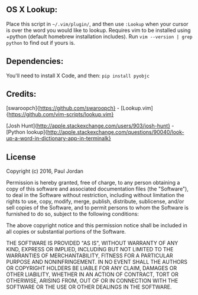 ## OS X Lookup:
Place this script in `~/.vim/plugin/`, and then use `:Lookup` when your cursor
is over the word you would like to lookup.  Requires vim to be installed using
+python (default homebrew installation includes).  Run `vim --version | grep
python` to find out if yours is.

## Dependencies:
You'll need to install X Code, and then:
`pip install pyobjc`

## Credits:
[swaroopch]{https://github.com/swaroopch} - 
[Lookup.vim]{https://github.com/vim-scripts/lookup.vim}

[Josh Hunt]{http://apple.stackexchange.com/users/903/josh-hunt} - 
[Python lookup]{http://apple.stackexchange.com/questions/90040/look-up-a-word-in-dictionary-app-in-terminalk}

## License
Copyright (c) 2016, Paul Jordan

Permission is hereby granted, free of charge, to any person obtaining a copy of
this software and associated documentation files (the "Software"), to deal in
the Software without restriction, including without limitation the rights to
use, copy, modify, merge, publish, distribute, sublicense, and/or sell copies
of the Software, and to permit persons to whom the Software is furnished to do
so, subject to the following conditions:

The above copyright notice and this permission notice shall be included in all
copies or substantial portions of the Software.

THE SOFTWARE IS PROVIDED "AS IS", WITHOUT WARRANTY OF ANY KIND, EXPRESS OR
IMPLIED, INCLUDING BUT NOT LIMITED TO THE WARRANTIES OF MERCHANTABILITY,
FITNESS FOR A PARTICULAR PURPOSE AND NONINFRINGEMENT. IN NO EVENT SHALL THE
AUTHORS OR COPYRIGHT HOLDERS BE LIABLE FOR ANY CLAIM, DAMAGES OR OTHER
LIABILITY, WHETHER IN AN ACTION OF CONTRACT, TORT OR OTHERWISE, ARISING FROM,
OUT OF OR IN CONNECTION WITH THE SOFTWARE OR THE USE OR OTHER DEALINGS IN THE
SOFTWARE.
